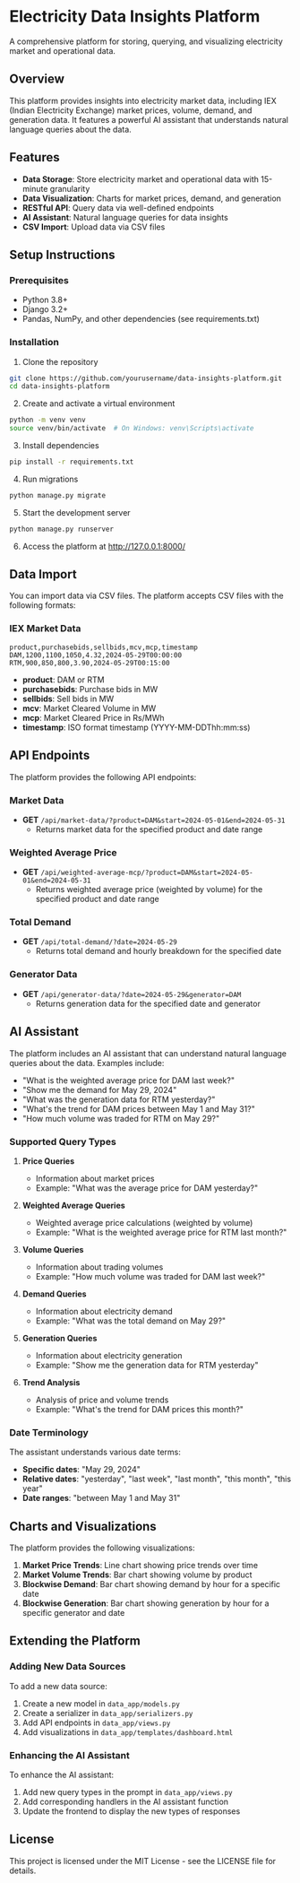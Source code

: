 # Electricity Data Insights Platform

A comprehensive platform for storing, querying, and visualizing electricity market and operational data.

## Overview

This platform provides insights into electricity market data, including IEX (Indian Electricity Exchange) market prices, volume, demand, and generation data. It features a powerful AI assistant that understands natural language queries about the data.

## Features

- **Data Storage**: Store electricity market and operational data with 15-minute granularity
- **Data Visualization**: Charts for market prices, demand, and generation
- **RESTful API**: Query data via well-defined endpoints
- **AI Assistant**: Natural language queries for data insights
- **CSV Import**: Upload data via CSV files

## Setup Instructions

### Prerequisites

- Python 3.8+
- Django 3.2+
- Pandas, NumPy, and other dependencies (see requirements.txt)

### Installation

1. Clone the repository
```bash
git clone https://github.com/yourusername/data-insights-platform.git
cd data-insights-platform
```

2. Create and activate a virtual environment
```bash
python -m venv venv
source venv/bin/activate  # On Windows: venv\Scripts\activate
```

3. Install dependencies
```bash
pip install -r requirements.txt
```

4. Run migrations
```bash
python manage.py migrate
```

5. Start the development server
```bash
python manage.py runserver
```

6. Access the platform at http://127.0.0.1:8000/

## Data Import

You can import data via CSV files. The platform accepts CSV files with the following formats:

### IEX Market Data

```csv
product,purchasebids,sellbids,mcv,mcp,timestamp
DAM,1200,1100,1050,4.32,2024-05-29T00:00:00
RTM,900,850,800,3.90,2024-05-29T00:15:00
```

- **product**: DAM or RTM
- **purchasebids**: Purchase bids in MW
- **sellbids**: Sell bids in MW
- **mcv**: Market Cleared Volume in MW
- **mcp**: Market Cleared Price in Rs/MWh
- **timestamp**: ISO format timestamp (YYYY-MM-DDThh:mm:ss)

## API Endpoints

The platform provides the following API endpoints:

### Market Data

- **GET** `/api/market-data/?product=DAM&start=2024-05-01&end=2024-05-31`
  - Returns market data for the specified product and date range

### Weighted Average Price

- **GET** `/api/weighted-average-mcp/?product=DAM&start=2024-05-01&end=2024-05-31`
  - Returns weighted average price (weighted by volume) for the specified product and date range

### Total Demand

- **GET** `/api/total-demand/?date=2024-05-29`
  - Returns total demand and hourly breakdown for the specified date

### Generator Data

- **GET** `/api/generator-data/?date=2024-05-29&generator=DAM`
  - Returns generation data for the specified date and generator

## AI Assistant

The platform includes an AI assistant that can understand natural language queries about the data. Examples include:

- "What is the weighted average price for DAM last week?"
- "Show me the demand for May 29, 2024"
- "What was the generation data for RTM yesterday?"
- "What's the trend for DAM prices between May 1 and May 31?"
- "How much volume was traded for RTM on May 29?"

### Supported Query Types

1. **Price Queries**
   - Information about market prices
   - Example: "What was the average price for DAM yesterday?"

2. **Weighted Average Queries**
   - Weighted average price calculations (weighted by volume)
   - Example: "What is the weighted average price for RTM last month?"

3. **Volume Queries**
   - Information about trading volumes
   - Example: "How much volume was traded for DAM last week?"

4. **Demand Queries**
   - Information about electricity demand
   - Example: "What was the total demand on May 29?"

5. **Generation Queries**
   - Information about electricity generation
   - Example: "Show me the generation data for RTM yesterday"

6. **Trend Analysis**
   - Analysis of price and volume trends
   - Example: "What's the trend for DAM prices this month?"

### Date Terminology

The assistant understands various date terms:

- **Specific dates**: "May 29, 2024"
- **Relative dates**: "yesterday", "last week", "last month", "this month", "this year"
- **Date ranges**: "between May 1 and May 31"

## Charts and Visualizations

The platform provides the following visualizations:

1. **Market Price Trends**: Line chart showing price trends over time
2. **Market Volume Trends**: Bar chart showing volume by product
3. **Blockwise Demand**: Bar chart showing demand by hour for a specific date
4. **Blockwise Generation**: Bar chart showing generation by hour for a specific generator and date

## Extending the Platform

### Adding New Data Sources

To add a new data source:

1. Create a new model in `data_app/models.py`
2. Create a serializer in `data_app/serializers.py`
3. Add API endpoints in `data_app/views.py`
4. Add visualizations in `data_app/templates/dashboard.html`

### Enhancing the AI Assistant

To enhance the AI assistant:

1. Add new query types in the prompt in `data_app/views.py`
2. Add corresponding handlers in the AI assistant function
3. Update the frontend to display the new types of responses

## License

This project is licensed under the MIT License - see the LICENSE file for details.

